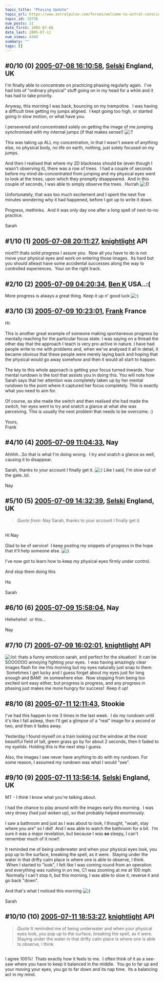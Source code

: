 ```yaml
---
topic_title: "Phasing Update"
topic_url: https://www.astralpulse.com/forums/welcome-to-astral-consciousness!/phasing-update
topic_id: 19736
num_posts: 11
date_first: 2005-07-08
date_last: 2005-07-11
num_views: 4349
summary: ""
tags: []
---
```


## \#0/10 (0) [2005-07-08 16:10:58](https://www.astralpulse.com/forums/index.php?msg=169478), [Selski](https://www.astralpulse.com/forums/profile/?u=6012) England, UK ##
<section>
I'm finally able to concentrate on practicing phasing regularly again.  I've had lots of "ordinary physical" stuff going on in my head for a while and it has had to take priority.
<br>
<br>
Anyway, this morning I was back, bouncing on my trampoline.  I was having a difficult time getting my jumps aligned.  I kept going too high, or started going in slow motion, or what have you.
<br>
<br>
I persevered and concentrated solely on getting the image of me jumping synchronised with my internal jumps (if that makes sense!)
<img alt=":?" class="smiley" src="https://www.astralpulse.com/forums/Smileys/fugue/huh.png" title="Huh"/>
<br>
<br>
This was taking up ALL my concentration, in that I wasn't aware of anything else, no physical body, no life on earth, nothing, just solely focused on my jumps.
<br>
<br>
And then I realised that where my 2D blackness should be (even though I wasn't observing it), there was a row of trees.  I had a couple of seconds before my mind de-concentrated from jumping and my physical eyes went to look at the trees, upon which they promptly disappeared.  And in this couple of seconds, I was able to simply observe the trees.  Hurrah
<img alt=":D" class="smiley" src="https://www.astralpulse.com/forums/Smileys/fugue/cheesy.png" title="Cheesy"/>
<br>
<br>
Unfortunately, that was too much excitement and I spent the next five minutes wondering why it had happened, before I got up to write it down.
<br>
<br>
Progress, methinks.  And it was only day one after a long spell of next-to-no practice.
<br>
<br>
Sarah
</section>

## \#1/10 (1) [2005-07-08 20:11:27](https://www.astralpulse.com/forums/index.php?msg=169508), [knightlight](https://www.astralpulse.com/forums/profile/?u=8736) API ##
<section>
nice!!!! thats solid progress I assure you.  Now all you have to do is not move your physical eyes and work on entering those images.  Its hard but you should atleast have some accidental successes along the way to controlled experiences.  Your on the right track.
</section>

## \#2/10 (2) [2005-07-09 04:20:34](https://www.astralpulse.com/forums/index.php?msg=169551), [Ben K](https://www.astralpulse.com/forums/profile/?u=8796) USA..:( ##
<section>
More progress is always a great thing. Keep it up n' good luck
<img alt=":)" class="smiley" src="https://www.astralpulse.com/forums/Smileys/fugue/smiley.png" title="Smiley"/>
</section>

## \#3/10 (3) [2005-07-09 10:23:01](https://www.astralpulse.com/forums/index.php?msg=169574), [Frank](https://www.astralpulse.com/forums/profile/?u=359) France ##
<section>
Hi:
<br>
<br>
This is another great example of someone making spontaneous progress by mentally reaching for the particular focus state. I was saying on a thread the other day that the approach I teach is very pro-active in nature. I have had people write to me with problems and, when we've analysed it all in detail, it became obvious that these people were merely laying back and hoping that the physical would go away somehow and then it would all start to happen.
<br>
<br>
The key to this whole approach is getting your focus turned inwards. Your mental rundown is the tool that assists you in doing this. You will note how Sarah says that her attention was completely taken up by her mental rundown to the point where it captured her focus completely. This is exactly what you need to aim for.
<br>
<br>
Of course, as she made the switch and then realised she had made the switch, her eyes went to try and snatch a glance at what she was perceiving. This is usually the next problem that needs to be overcome. :)
<br>
<br>
Yours,
<br>
Frank
</section>

## \#4/10 (4) [2005-07-09 11:04:33](https://www.astralpulse.com/forums/index.php?msg=169581), Nay  ##
<section>
Ahhhh...So that is what I'm doing wrong.  I try and snatch a glance as well, causing it to disappear.
<br>
<br>
Sarah, thanks to your account I finally get it.
<img alt=":)" class="smiley" src="https://www.astralpulse.com/forums/Smileys/fugue/smiley.png" title="Smiley"/>
Like I said, I'm slow out of the gate..lol.
<br>
<br>
Nay
</section>

## \#5/10 (5) [2005-07-09 14:32:39](https://www.astralpulse.com/forums/index.php?msg=169600), [Selski](https://www.astralpulse.com/forums/profile/?u=6012) England, UK ##
<section>
<blockquote class="bbc_standard_quote">
 <cite>
  Quote from: Nay
 </cite>
 Sarah, thanks to your account I finally get it.
</blockquote>
<br>
Hi Nay
<br>
<br>
Glad to be of service!  I keep posting my snippets of progress in the hope that it'll help someone else.
<img alt=":)" class="smiley" src="https://www.astralpulse.com/forums/Smileys/fugue/smiley.png" title="Smiley"/>
<br>
<br>
I've now got to learn how to keep my physical eyes firmly under control.
<br>
<br>
And stop them doing this
<img alt="" class="bbc_img" loading="lazy" src="http://www.click-smilies.de/sammlung0304/sprachlos/speechless-smiley-017.gif"/>
<br>
<br>
Ha
<br>
<br>
Sarah
</section>

## \#6/10 (6) [2005-07-09 15:58:04](https://www.astralpulse.com/forums/index.php?msg=169614), Nay  ##
<section>
Hehehehe!  or this...
<img alt="" class="bbc_img" loading="lazy" src="http://www.clicksmilies.com/s0105/aktion/action-smiley-015.gif"/>
<br>
<br>
Nay
</section>

## \#7/10 (7) [2005-07-09 16:02:01](https://www.astralpulse.com/forums/index.php?msg=169615), [knightlight](https://www.astralpulse.com/forums/profile/?u=8736) API ##
<section>
<img alt=":lol:" class="smiley" src="https://www.astralpulse.com/forums/Smileys/fugue/cheesy.png" title="Cheesy"/>
thats a funny emoticon sarah, and perfect for the situation!  It can be SOOOOOO annoying fighting your eyes.  I was having amazingly clear images flash for me this morning but my eyes naturally just snap to them.  Sometimes I get lucky and I guess forget about my eyes just for long enough and BAM!  im somewhere else.  Now stopping from being too excited isnt easy either, but progress is progress, and any progress in phasing just makes me more hungry for success!  Keep it up!
</section>

## \#8/10 (8) [2005-07-11 12:11:43](https://www.astralpulse.com/forums/index.php?msg=169790), Stookie  ##
<section>
I've had this happen to me 3 times in the last week.  I do my rundown until it's like I fall asleep, then I'll get a glimpse of a "real" image for a second or two, and then it fades away.
<br>
<br>
Yesterday I found myself on a train looking out the window at the most beautiful field of tall, green grass go by for about 2 seconds, then it faded to my eyelids. Holding this is the next step I guess.
<br>
<br>
Also, the images I see never have anything to do with my rundown. For some reason, I assumed my rundown was what I would "see".
</section>

## \#9/10 (9) [2005-07-11 13:56:14](https://www.astralpulse.com/forums/index.php?msg=169804), [Selski](https://www.astralpulse.com/forums/profile/?u=6012) England, UK ##
<section>
MT - I
<i>
 think
</i>
I know what you're talking about.
<br>
<br>
I had the chance to play around with the images early this morning.  I was very drowy (had just woken up), so that probably helped enormously.
<br>
<br>
I saw a bathroom and just as I was about to look, I thought, "woah, stay where you are" so I did!  And I was able to watch the bathroom for a bit.  I'm sure it was a major revelation, but because I was
<b>
 so
</b>
sleepy, I can't remember much of it now!!
<br>
<br>
It reminded me of being underwater and when your physical eyes look, you pop up to the surface, breaking the spell, as it were.  Staying under the water in that drifty calm place is where one is able to observe, I think.  When I started to "look", I felt like I was coming round from an operation and everything was rushing in on me, C1 was zooming at me at 100 mph.  Normally I can't stop it, but this morning, I was able to slow it, reverse it and go back "down".
<br>
<br>
And that's what I noticed this morning
<img alt=":)" class="smiley" src="https://www.astralpulse.com/forums/Smileys/fugue/smiley.png" title="Smiley"/>
<br>
<br>
Sarah
</section>

## \#10/10 (10) [2005-07-11 18:53:27](https://www.astralpulse.com/forums/index.php?msg=169834), [knightlight](https://www.astralpulse.com/forums/profile/?u=8736) API ##
<section>
<blockquote class="bbc_standard_quote">
 <cite>
  Quote
 </cite>
 It reminded me of being underwater and when your physical eyes look, you pop up to the surface, breaking the spell, as it were. Staying under the water in that drifty calm place is where one is able to observe, I think.
</blockquote>
<br>
I agree 100%!  Thats exactly how it feels to me.  I often think of it as a see-saw where you have to keep it balanced in the middle.  You go to far up and your moving your eyes, you go to far down and its nap time.  Its a balancing act in my mind.
</section>